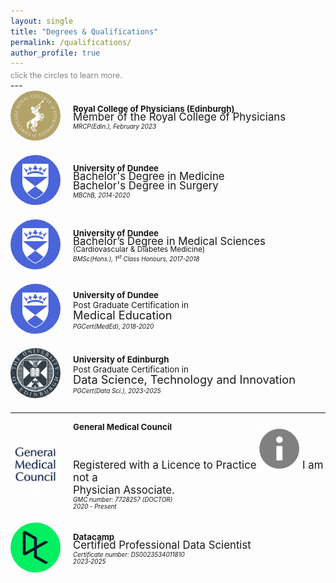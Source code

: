 ```yaml
---
layout: single
title: "Degrees & Qualifications"
permalink: /qualifications/
author_profile: true
---
```

<div class="instruction-text">click the circles to learn more.</div>
---

<style>
  .qualification {
    display: flex;
    align-items: center;
    margin-bottom: 20px;
  }
  .qualification a img {
    border-radius: 50%;
    width: 80px;
    height: 80px;
    object-fit: cover;
    margin-right: 20px;
  }
  .qualification div {
    flex: 1;
  }
  .qualification .title {
    font-size: 0.95em;
    font-weight: bold;
  }
  .qualification .degree1 {
    font-size: 1.3em;
    line-height: 1.3;
  }

  .qualification .degree2 {
    font-size: 1.2em;
    display: block;
    margin-top: -5px;
  }

  .qualification .extra {
    font-size: 0.85em;
    display: block;
    margin-top: -5px;
  }

  .qualification .pgc {
    font-size: 0.95em;
    display: block;
    margin-bottom: -3px;
  }

  .qualification .details {
    font-size: 0.7em;
    font-style: italic;
  }

  .instruction-text {
  color: grey;
  margin-top: -10px; /* Adjust the value as needed to move the text closer */
  font-size: 0.9em; /* Slightly smaller font size */
  display: block;
}

</style>

<div class="qualification">
  <a href="https://www.rcp.ac.uk/events-and-education/education-and-learning/exams-and-assessment/mrcp-uk-examination/" target="_blank">
    <img src="/assets/images/rcp_e.jpeg" alt="Royal College of Physicians">
  </a>
  <div>
    <div class="title">Royal College of Physicians (Edinburgh)</div>
    <div class="degree2">Member of the Royal College of Physicians</div>
    <div class="details">MRCP(Edin.), February 2023</div>
  </div>
</div>

<div class="qualification">
  <a href="https://www.dundee.ac.uk/undergraduate/medicine" target="_blank">
    <img src="/assets/images/uod_small.png" alt="University of Dundee">
  </a>
  <div>
    <div class="title">University of Dundee</div>
    <div class="degree2">Bachelor's Degree in Medicine</div>
    <div class="degree2">Bachelor's Degree in Surgery</div>
    <div class="details">MBChB, 2014-2020</div>
  </div>
</div>

<div class="qualification">
  <a href="https://www.dundee.ac.uk/undergraduate/cardiovascular-diabetes-medicine-bmsc" target="_blank">
    <img src="/assets/images/uod_small.png" alt="University of Dundee">
  </a>
  <div>
    <div class="title">University of Dundee</div>
    <div class="degree2">Bachelor’s Degree in Medical Sciences</div>
    <div class="extra">(Cardiovascular & Diabetes Medicine)</div>
    <div class="details">BMSc(Hons.), 1<sup>st</sup> Class Honours, 2017-2018</div>
  </div>
</div>

<div class="qualification">
  <a href="https://www.dundee.ac.uk/postgraduate/medical-education-part-time-pgcert" target="_blank">
    <img src="/assets/images/uod_small.png" alt="University of Dundee">
  </a>
  <div>
    <div class="title">University of Dundee</div>
    <div class="pgc">Post Graduate Certification in</div>
    <div class="degree1">Medical Education</div>
    <div class="details">PGCert(MedEd), 2018-2020</div>
  </div>
</div>

<div class="qualification">
  <a href="https://www.ed.ac.uk/studying/postgraduate/degrees/index.php?r=site/view&edition=2024&id=906" target="_blank">
    <img src="/assets/images/uoe_small.png" alt="University of Edinburgh">
  </a>
  <div>
    <div class="title">University of Edinburgh</div>
    <div class="pgc">Post Graduate Certification in</div>
    <div class="degree1">Data Science, Technology and Innovation</div>
    <div class="details">PGCert(Data Sci.), 2023-2025</div>
  </div>
</div>

---

<div class="qualification">
  <a href="https://www.gmc-uk.org/doctors/7728257" target="_blank">
    <img src="/assets/images/gmc.png" alt="General Medical Council">
  </a>
  <div>
    <div class="title">General Medical Council</div>
    <div class="degree2">
      Registered with a Licence to Practice
      <span class="tooltip info-icon">
        <img src="/assets/images/info.png" alt="Info Icon">
        <span class="tooltiptext">
          I am not a <br> Physician Associate.
        </span>
      </span>
    </div>
    <div class="details">GMC number: 7728257 (DOCTOR)<br>2020 - Present</div>
  </div>
</div>

<div class="qualification">
  <a href="https://www.datacamp.com/certificate/DS0023534011810" target="_blank">
    <img src="/assets/images/datacamp.jpeg" alt="Datacamp">
  </a>
  <div>
    <div class="title">Datacamp</div>
    <div class="degree2">Certified Professional Data Scientist</div>
    <div class="details">Certificate number: DS0023534011810<br>2023-2025</div>
  </div>
</div>